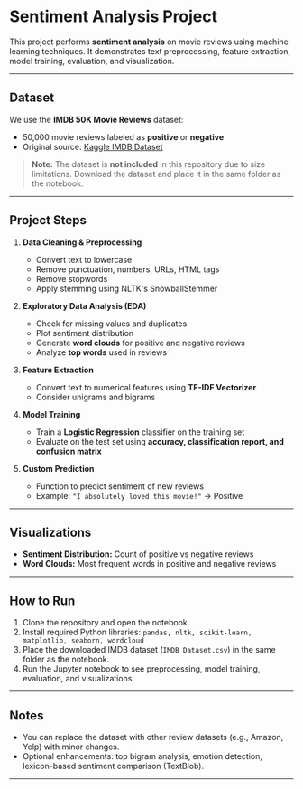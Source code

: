 # Sentiment Analysis Project

This project performs **sentiment analysis** on movie reviews using machine learning techniques. It demonstrates text preprocessing, feature extraction, model training, evaluation, and visualization.

---

## Dataset

We use the **IMDB 50K Movie Reviews** dataset:

- 50,000 movie reviews labeled as **positive** or **negative**
- Original source: [Kaggle IMDB Dataset](https://www.kaggle.com/datasets/lakshmi25npathi/imdb-dataset-of-50k-movie-reviews?resource=download)

> **Note:** The dataset is **not included** in this repository due to size limitations. Download the dataset and place it in the same folder as the notebook.

---

## Project Steps

1. **Data Cleaning & Preprocessing**  
   - Convert text to lowercase  
   - Remove punctuation, numbers, URLs, HTML tags  
   - Remove stopwords  
   - Apply stemming using NLTK's SnowballStemmer

2. **Exploratory Data Analysis (EDA)**  
   - Check for missing values and duplicates  
   - Plot sentiment distribution  
   - Generate **word clouds** for positive and negative reviews  
   - Analyze **top words** used in reviews  

3. **Feature Extraction**  
   - Convert text to numerical features using **TF-IDF Vectorizer**  
   - Consider unigrams and bigrams  

4. **Model Training**  
   - Train a **Logistic Regression** classifier on the training set  
   - Evaluate on the test set using **accuracy, classification report, and confusion matrix**

5. **Custom Prediction**  
   - Function to predict sentiment of new reviews  
   - Example: `"I absolutely loved this movie!"` → Positive  

---

## Visualizations

- **Sentiment Distribution:** Count of positive vs negative reviews  
- **Word Clouds:** Most frequent words in positive and negative reviews  

---

## How to Run

1. Clone the repository and open the notebook.  
2. Install required Python libraries: `pandas, nltk, scikit-learn, matplotlib, seaborn, wordcloud`  
3. Place the downloaded IMDB dataset (`IMDB Dataset.csv`) in the same folder as the notebook.  
4. Run the Jupyter notebook to see preprocessing, model training, evaluation, and visualizations.  

---

## Notes

- You can replace the dataset with other review datasets (e.g., Amazon, Yelp) with minor changes.  
- Optional enhancements: top bigram analysis, emotion detection, lexicon-based sentiment comparison (TextBlob).  

---



